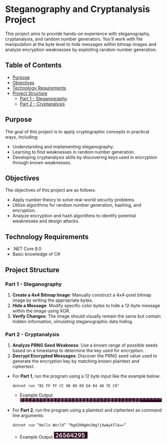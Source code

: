 # Steganography and Cryptanalysis Project

This project aims to provide hands-on experience with steganography, cryptanalysis, and random number generators. You'll work with file manipulation at the byte level to hide messages within bitmap images and analyze encryption weaknesses by exploiting random number generation.

## Table of Contents

- [Purpose](#purpose)
- [Objectives](#objectives)
- [Technology Requirements](#technology-requirements)
- [Project Structure](#project-structure)
  - [Part 1 - Steganography](#part-1---steganography)
  - [Part 2 - Cryptanalysis](#part-2---cryptanalysis)

## Purpose

The goal of this project is to apply cryptographic concepts in practical ways, including:
- Understanding and implementing steganography.
- Learning to find weaknesses in random number generation.
- Developing cryptanalysis skills by discovering keys used in encryption through known weaknesses.

## Objectives

The objectives of this project are as follows:
- Apply number theory to solve real-world security problems.
- Utilize algorithms for random number generation, hashing, and encryption.
- Analyze encryption and hash algorithms to identify potential weaknesses and design attacks.

## Technology Requirements

- .NET Core 8.0
- Basic knowledge of C#

## Project Structure

### Part 1 - Steganography

1. **Create a 4x4 Bitmap Image**: Manually construct a 4x4-pixel bitmap image by writing the appropriate bytes.
2. **Hide a Message**: Modify specific color bytes to hide a 12-byte message within the image using XOR.
3. **Verify Changes**: The image should visually remain the same but contain hidden information, simulating steganographic data hiding.

### Part 2 - Cryptanalysis

1. **Analyze PRNG Seed Weakness**: Use a known range of possible seeds based on a timestamp to determine the key used for encryption.
2. **Decrypt Encrypted Messages**: Discover the PRNG seed value used to generate the encryption key by matching known plaintext and ciphertext.

- For **Part 1**, run the program using a 12 byte input like the example below:
  ```
  dotnet run "B1 FF FF CC 98 80 09 EA 04 48 7E C9"
  ```
    - Example Output
  ![](https://github.com/zgiovane/Steganography-Cryptanalysis/blob/main/ExampleOutput/ExampleOutput.png)
  
- For **Part 2**, run the program using a plaintext and ciphertext as command line arguments:
  ```
  dotnet run “Hello World” “RgdIKNgHn2Wg7jXwAykTlA==”
  ```
    - Example Output
  ![](https://github.com/zgiovane/Steganography-Cryptanalysis/blob/main/ExampleOutput/ExampleCryptanalysisOutput.png)

